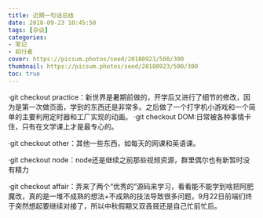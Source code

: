 ```yaml
---
title: 近期一句话总结
date: 2018-09-23 10:45:50
tags: [杂谈]
categories: 
- 笔记
- 初行者
cover: https://picsum.photos/seed/20180923/500/300
thumbnail: https://picsum.photos/seed/20180923/500/300
toc: true
---
```



·git checkout practice：新世界是暑期前做的，开学后又进行了细节的修改，因为是第一次做页面，学到的东西还是非常多。之后做了一个打字机小游戏和一个简单的主要利用定时器和工厂实现的动画。
·git checkout DOM:日常被各种事情卡住，只有在文学课上才是最专心的。

·git checkout other：其他一些东西，如每天的网课和英语课。

·git checkout node：node还是继续之前那些视频资源，群里偶尔也有新暂时没有精力

·git checkout affair：弄来了两个“优秀的”源码来学习，看看能不能学到啥把阿肥魔改，真的是一堆不成熟的想法+不成熟的技法导致很多问题，9月22日前端们终于突然想起要继续对接了，所以中秋假期又双叒叕还是自己忙前忙后。
